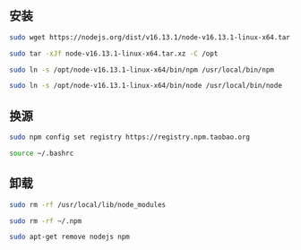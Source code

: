 <!--
 * @Description: 
 * @Version: 1.0
 * @Author: DaLao
 * @Email: dalao_li@163.com
 * @Date: 2021-12-08 00:03:57
 * @LastEditors: DaLao
 * @LastEditTime: 2021-12-26 00:37:22
-->

## 安装

```sh
sudo wget https://nodejs.org/dist/v16.13.1/node-v16.13.1-linux-x64.tar.xz

sudo tar -xJf node-v16.13.1-linux-x64.tar.xz -C /opt

sudo ln -s /opt/node-v16.13.1-linux-x64/bin/npm /usr/local/bin/npm

sudo ln -s /opt/node-v16.13.1-linux-x64/bin/node /usr/local/bin/node
```

## 换源

```sh
sudo npm config set registry https://registry.npm.taobao.org

source ~/.bashrc
```

## 卸载

```sh
sudo rm -rf /usr/local/lib/node_modules

sudo rm -rf ~/.npm

sudo apt-get remove nodejs npm
```